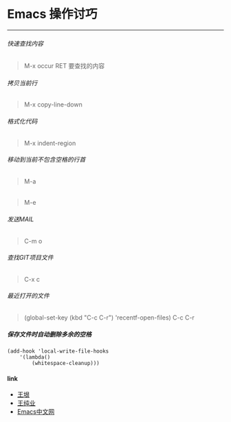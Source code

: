 # Emacs 操作讨巧
----

###### 快速查找内容
> M-x occur RET 要查找的内容

###### 拷贝当前行
> M-x copy-line-down

###### 格式化代码
> M-x indent-region

###### 移动到当前不包含空格的行首

> M-a 

###### 

> M-e 

######  发送MAIL 

> C-m o 

###### 查找GIT项目文件
> C-x c 

###### 最近打开的文件
> (global-set-key (kbd "C-c C-r") 'recentf-open-files)
> C-c C-r 

##### 保存文件时自动删除多余的空格
	(add-hook 'local-write-file-hooks
		'(lambda()
			(whitespace-cleanup)))

#### link
* [王垠](http://docs.huihoo.com/homepage/shredderyin/links.html)
* [王纯业](http://ann77.emacser.com/)
* [Emacs中文网](http://emacser.com/)